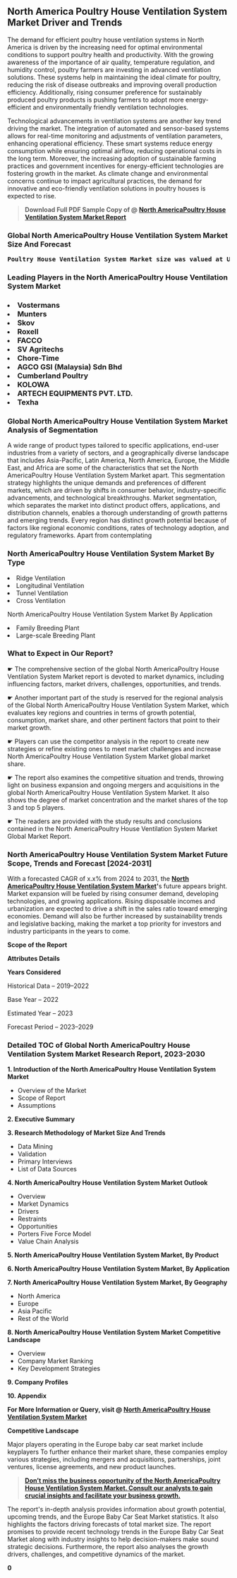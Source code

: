 <p><h2>North America Poultry House Ventilation System Market Driver and Trends</h2><p>The demand for efficient poultry house ventilation systems in North America is driven by the increasing need for optimal environmental conditions to support poultry health and productivity. With the growing awareness of the importance of air quality, temperature regulation, and humidity control, poultry farmers are investing in advanced ventilation solutions. These systems help in maintaining the ideal climate for poultry, reducing the risk of disease outbreaks and improving overall production efficiency. Additionally, rising consumer preference for sustainably produced poultry products is pushing farmers to adopt more energy-efficient and environmentally friendly ventilation technologies.</p><p>Technological advancements in ventilation systems are another key trend driving the market. The integration of automated and sensor-based systems allows for real-time monitoring and adjustments of ventilation parameters, enhancing operational efficiency. These smart systems reduce energy consumption while ensuring optimal airflow, reducing operational costs in the long term. Moreover, the increasing adoption of sustainable farming practices and government incentives for energy-efficient technologies are fostering growth in the market. As climate change and environmental concerns continue to impact agricultural practices, the demand for innovative and eco-friendly ventilation solutions in poultry houses is expected to rise.</p></p><blockquote id="" class=""><strong>Download Full PDF Sample Copy of @&nbsp;<a href="https://www.verifiedmarketreports.com/download-sample/?rid=349378&utm_source=GitHub-Jan&utm_medium=290" target="_blank">North AmericaPoultry House Ventilation System Market Report</a>&nbsp;&nbsp;</strong></blockquote><h3 id="" class=""><strong>Global&nbsp;North AmericaPoultry House Ventilation System Market Size And Forecast</strong></h3><pre class="reader-text-block__code-block"><strong>Poultry House Ventilation System Market size was valued at USD 1.2 Billion in 2022 and is projected to reach USD 1.8 Billion by 2030, growing at a CAGR of 6.0% from 2024 to 2030.</strong></pre><h3 id="" class="">Leading Players in the&nbsp;North AmericaPoultry House Ventilation System Market</h3><h3 class=""></Li><Li>Vostermans</Li><Li> Munters</Li><Li> Skov</Li><Li> Roxell</Li><Li> FACCO</Li><Li> SV Agritechs</Li><Li> Chore-Time</Li><Li> AGCO GSI (Malaysia) Sdn Bhd</Li><Li> Cumberland Poultry</Li><Li> KOLOWA</Li><Li> ARTECH EQUIPMENTS PVT. LTD.</Li><Li> Texha</h3><h3 id="" class="">Global&nbsp;North AmericaPoultry House Ventilation System Market Analysis of Segmentation</h3><p id="" class="">A wide range of product types tailored to specific applications, end-user industries from a variety of sectors, and a geographically diverse landscape that includes Asia-Pacific, Latin America, North America, Europe, the Middle East, and Africa are some of the characteristics that set the North AmericaPoultry House Ventilation System Market apart. This segmentation strategy highlights the unique demands and preferences of different markets, which are driven by shifts in consumer behavior, industry-specific advancements, and technological breakthroughs. Market segmentation, which separates the market into distinct product offers, applications, and distribution channels, enables a thorough understanding of growth patterns and emerging trends. Every region has distinct growth potential because of factors like regional economic conditions, rates of technology adoption, and regulatory frameworks. Apart from contemplating</p><h3 id="" class="">North AmericaPoultry House Ventilation System Market&nbsp;By Type</h3><p></Li><Li>Ridge Ventilation</Li><Li> Longitudinal Ventilation</Li><Li> Tunnel Ventilation</Li><Li> Cross Ventilation</p><div class="" data-test-id=""><p>North AmericaPoultry House Ventilation System Market&nbsp;By Application</p></div><p class=""></Li><Li>Family Breeding Plant</Li><Li> Large-scale Breeding Plant</p><div class="" data-test-id=""><h3><span class="">What to Expect in Our Report?</span></h3></div><div class="" data-test-id=""><p><span class="">☛ The comprehensive section of the global North AmericaPoultry House Ventilation System Market report is devoted to market dynamics, including influencing factors, market drivers, challenges, opportunities, and trends.</span></p></div><div class="" data-test-id=""><p><span class="">☛ Another important part of the study is reserved for the regional analysis of the Global North AmericaPoultry House Ventilation System Market, which evaluates key regions and countries in terms of growth potential, consumption, market share, and other pertinent factors that point to their market growth.</span></p></div><div class="" data-test-id=""><p><span class="">☛ Players can use the competitor analysis in the report to create new strategies or refine existing ones to meet market challenges and increase North AmericaPoultry House Ventilation System Market global market share.</span></p></div><div class="" data-test-id=""><p><span class="">☛ The report also examines the competitive situation and trends, throwing light on business expansion and ongoing mergers and acquisitions in the global North AmericaPoultry House Ventilation System Market. It also shows the degree of market concentration and the market shares of the top 3 and top 5 players.</span></p></div><div class="" data-test-id=""><p><span class="">☛ The readers are provided with the study results and conclusions contained in the North AmericaPoultry House Ventilation System Market Global Market Report.</span></p></div><div class="" data-test-id=""><h3><span class="">North AmericaPoultry House Ventilation System Market Future Scope, Trends and Forecast [2024-2031]</span></h3></div><div class="" data-test-id=""><p><span class="">With a forecasted CAGR of x.x% from 2024 to 2031, the <strong><a href="https://www.verifiedmarketreports.com/download-sample/?rid=349378&utm_source=GitHub-Jan&utm_medium=290" target="_blank">North AmericaPoultry House Ventilation System Market</a>'</strong>s future appears bright. Market expansion will be fueled by rising consumer demand, developing technologies, and growing applications. Rising disposable incomes and urbanization are expected to drive a shift in the sales ratio toward emerging economies. Demand will also be further increased by sustainability trends and legislative backing, making the market a top priority for investors and industry participants in the years to come.</span></p><p id="ember66" class="ember-view reader-text-block__paragraph"><strong>Scope of the Report</strong></p><p id="ember67" class="ember-view reader-text-block__paragraph"><strong>Attributes Details</strong></p><p id="ember68" class="ember-view reader-text-block__paragraph"><strong>Years Considered</strong></p><p id="ember69" class="ember-view reader-text-block__paragraph">Historical Data &ndash; 2019&ndash;2022</p><p id="ember70" class="ember-view reader-text-block__paragraph">Base Year &ndash; 2022</p><p id="ember71" class="ember-view reader-text-block__paragraph">Estimated Year &ndash; 2023</p><p id="ember72" class="ember-view reader-text-block__paragraph">Forecast Period &ndash; 2023&ndash;2029</p></div><h3 id="" class="">Detailed TOC of Global North AmericaPoultry House Ventilation System Market Research Report, 2023-2030</h3><p id="" class=""><strong>1. Introduction of the North AmericaPoultry House Ventilation System Market</strong></p><ul><li>Overview of the Market</li><li>Scope of Report</li><li>Assumptions</li></ul><p id="" class=""><strong>2. Executive Summary</strong></p><p id="" class=""><strong>3. Research Methodology of Market Size And Trends</strong></p><ul><li>Data Mining</li><li>Validation</li><li>Primary Interviews</li><li>List of Data Sources</li></ul><p id="" class=""><strong>4. North AmericaPoultry House Ventilation System Market Outlook</strong></p><ul><li>Overview</li><li>Market Dynamics</li><li>Drivers</li><li>Restraints</li><li>Opportunities</li><li>Porters Five Force Model</li><li>Value Chain Analysis</li></ul><p id="" class=""><strong>5. North AmericaPoultry House Ventilation System Market, By Product</strong></p><p id="" class=""><strong>6. North AmericaPoultry House Ventilation System Market, By Application</strong></p><p id="" class=""><strong>7. North AmericaPoultry House Ventilation System Market, By Geography</strong></p><ul><li>North America</li><li>Europe</li><li>Asia Pacific</li><li>Rest of the World</li></ul><p id="" class=""><strong>8. North AmericaPoultry House Ventilation System Market Competitive Landscape</strong></p><ul><li>Overview</li><li>Company Market Ranking</li><li>Key Development Strategies</li></ul><p id="" class=""><strong>9. Company Profiles</strong></p><p id="" class=""><strong>10. Appendix</strong></p><p><strong>For More Information or Query, visit&nbsp;@ <a href="https://www.verifiedmarketreports.com/product/poultry-house-ventilation-system-market/" target="_blank">North AmericaPoultry House Ventilation System Market</a></strong></p><p id="ember61" class="ember-view reader-text-block__paragraph"><strong>Competitive Landscape</strong></p><p id="ember62" class="ember-view reader-text-block__paragraph">Major players operating in the Europe baby car seat market include keyplayers To further enhance their market share, these companies employ various strategies, including mergers and acquisitions, partnerships, joint ventures, license agreements, and new product launches.</p><blockquote id="ember63" class="ember-view reader-text-block__blockquote"><strong><a href="https://www.verifiedmarketreports.com/download-sample/?rid=349378&utm_source=GitHub-Jan&utm_medium=290" target="_blank">Don&rsquo;t miss the business opportunity of the North AmericaPoultry House Ventilation System Market. Consult our analysts to gain crucial insights and facilitate your business growth.</a></strong></blockquote><p id="ember64" class="ember-view reader-text-block__paragraph">The report's in-depth analysis provides information about growth potential, upcoming trends, and the Europe Baby Car Seat Market statistics. It also highlights the factors driving forecasts of total market size. The report promises to provide recent technology trends in the Europe Baby Car Seat Market along with industry insights to help decision-makers make sound strategic decisions. Furthermore, the report also analyses the growth drivers, challenges, and competitive dynamics of the market.</p><p class="ember-view reader-text-block__paragraph"><strong>0</strong></p>
